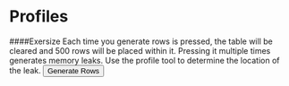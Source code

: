 Profiles
========

####Exersize
Each time you generate rows is pressed, the table will be cleared and 500 rows will be placed within it. Pressing it multiple times generates memory leaks. Use the profile tool to determine the location of the leak.
<button id="add1">Generate Rows</button>
<div style="max-height: 100px; overflow: auto;">
	<table id="table1"></table>
</div>

<script src="../profiles/memory-leak.js"></script>